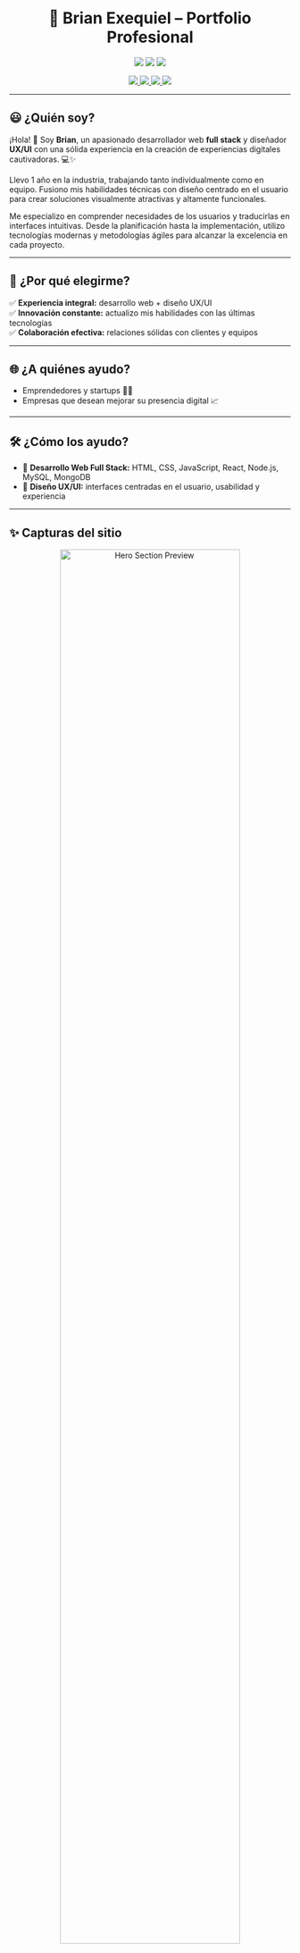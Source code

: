 <h1 align="center">🚀 Brian Exequiel – Portfolio Profesional</h1>

<p align="center">
  <img src="https://img.shields.io/badge/UX/UI-Design-blueviolet?style=flat-square" />
  <img src="https://img.shields.io/badge/Fullstack-Developer-brightgreen?style=flat-square" />
  <img src="https://img.shields.io/badge/Freelancer-Available-orange?style=flat-square" />
</p>

<p align="center">
  <a href="https://brianexequiel.vercel.app" target="_blank">
    <img src="https://img.shields.io/badge/🌐-Visit Portfolio-000?style=for-the-badge&logo=vercel&logoColor=white" />
  </a>
  <a href="https://github.com/BrianPutallazExequiel" target="_blank">
    <img src="https://img.shields.io/badge/GitHub-BrianPutallazExequiel-181717?style=for-the-badge&logo=github" />
  </a>
  <a href="https://www.linkedin.com/in/brian-exequiel-putallaz/" target="_blank">
    <img src="https://img.shields.io/badge/LinkedIn-Brian_Exequiel-0A66C2?style=for-the-badge&logo=linkedin" />
  </a>
  <a href="mailto:brianexequielputallaz@gmail.com">
    <img src="https://img.shields.io/badge/Email-Contact_me-red?style=for-the-badge&logo=gmail&logoColor=white" />
  </a>
</p>

---

## 😃 ¿Quién soy?

¡Hola! 👋 Soy **Brian**, un apasionado desarrollador web **full stack** y diseñador **UX/UI** con una sólida experiencia en la creación de experiencias digitales cautivadoras. 💻✨

Llevo 1 año en la industria, trabajando tanto individualmente como en equipo. Fusiono mis habilidades técnicas con diseño centrado en el usuario para crear soluciones visualmente atractivas y altamente funcionales.

Me especializo en comprender necesidades de los usuarios y traducirlas en interfaces intuitivas. Desde la planificación hasta la implementación, utilizo tecnologías modernas y metodologías ágiles para alcanzar la excelencia en cada proyecto.

---

## 💯 ¿Por qué elegirme?

✅ **Experiencia integral:** desarrollo web + diseño UX/UI  
✅ **Innovación constante:** actualizo mis habilidades con las últimas tecnologías  
✅ **Colaboración efectiva:** relaciones sólidas con clientes y equipos  

---

## 🌐 ¿A quiénes ayudo?

- Emprendedores y startups 🧑‍💻  
- Empresas que desean mejorar su presencia digital 📈  

---

## 🛠️ ¿Cómo los ayudo?

- 🔧 **Desarrollo Web Full Stack:** HTML, CSS, JavaScript, React, Node.js, MySQL, MongoDB  
- 🎨 **Diseño UX/UI:** interfaces centradas en el usuario, usabilidad y experiencia

---

## ✨ Capturas del sitio

<p align="center">
  <img src="https://brianexequiel.vercel.app/preview-hero.jpg" width="80%" alt="Hero Section Preview" />
  <br/>
  <em>Vista previa de la sección hero (puedes subir tu imagen a tu repo o usar Vercel, Cloudinary, etc.)</em>
</p>

---

## 📦 Instalación y uso local

```bash
# Clonar el repositorio
git clone https://github.com/BrianPutallazExequiel/brianexequiel.git
cd brianexequiel

# Instalar dependencias
npm install

# Iniciar servidor local
npm run dev
